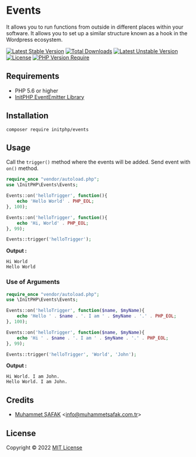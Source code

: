 # Events

It allows you to run functions from outside in different places within your software. It allows you to set up a similar structure known as a hook in the Wordpress ecosystem.

[![Latest Stable Version](http://poser.pugx.org/initphp/events/v)](https://packagist.org/packages/initphp/events) [![Total Downloads](http://poser.pugx.org/initphp/events/downloads)](https://packagist.org/packages/initphp/events) [![Latest Unstable Version](http://poser.pugx.org/initphp/events/v/unstable)](https://packagist.org/packages/initphp/events) [![License](http://poser.pugx.org/initphp/events/license)](https://packagist.org/packages/initphp/events) [![PHP Version Require](http://poser.pugx.org/initphp/events/require/php)](https://packagist.org/packages/initphp/events)

## Requirements

- PHP 5.6 or higher
- [InitPHP EventEmitter Library](https://github.com/InitPHP/EventEmitter)

## Installation

```
composer require initphp/events
```

## Usage

Call the `trigger()` method where the events will be added. Send event with `on()` method.

```php
require_once "vendor/autoload.php";
use \InitPHP\Events\Events;

Events::on('helloTrigger', function(){
    echo 'Hello World' . PHP_EOL;
}, 100);

Events::on('helloTrigger', function(){
    echo 'Hi, World' . PHP_EOL;
}, 99);

Events::trigger('helloTrigger');
```

**Output :**

```
Hi World
Hello World
```

### Use of Arguments

```php
require_once "vendor/autoload.php";
use \InitPHP\Events\Events;

Events::on('helloTrigger', function($name, $myName){
    echo 'Hello ' . $name . '. I am ' . $myName . '.' . PHP_EOL;
}, 100);

Events::on('helloTrigger', function($name, $myName){
    echo 'Hi ' . $name . '. I am ' . $myName . '.' . PHP_EOL;
}, 99);

Events::trigger('helloTrigger', 'World', 'John');
```

**Output :**

```
Hi World. I am John.
Hello World. I am John.
```

## Credits

- [Muhammet ŞAFAK](https://www.muhammetsafak.com.tr) <<info@muhammetsafak.com.tr>>

## License

Copyright &copy; 2022 [MIT License](./LICENSE)
